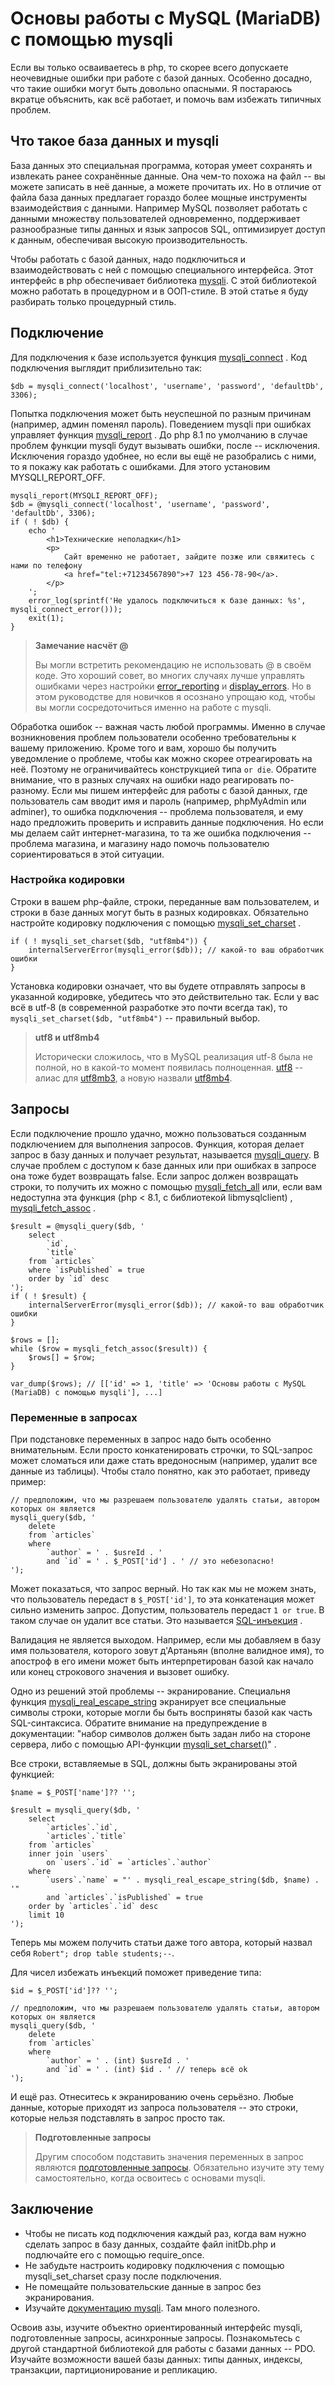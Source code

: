 # Основы работы с MySQL (MariaDB) с помощью mysqli

Если вы только осваиваетесь в php, то скорее всего допускаете неочевидные ошибки
при работе с базой данных. Особенно досадно, что такие ошибки могут быть
довольно опасными. Я постараюсь вкратце объяснить, как всё работает, и помочь
вам избежать типичных проблем.

## Что такое база данных и mysqli

База данных это специальная программа, которая умеет сохранять и извлекать ранее
сохранённые данные. Она чем-то похожа на файл -- вы можете записать в неё
данные, а можете прочитать их. Но в отличие от файла база данных предлагает
гораздо более мощные инструменты взаимодействия с данными. Например MySQL
позволяет работать с данными множеству пользователей одновременно, поддерживает
разнообразные типы данных и язык запросов SQL, оптимизирует доступ к данным,
обеспечивая высокую производительность.

Чтобы работать с базой данных, надо подключиться и взаимодействовать с ней с
помощью специального интерфейса. Этот интерфейс в php обеспечивает
библиотека [mysqli](https://www.php.net/manual/ru/book.mysqli.php). С этой
библиотекой можно работать в процедурном и в ООП-стиле. В этой статье я буду
разбирать только процедурный стиль.

## Подключение

Для подключения к базе используется
функция [mysqli_connect](https://www.php.net/manual/ru/function.mysqli-connect.php)
. Код подключения выглядит приблизительно так:

```
$db = mysqli_connect('localhost', 'username', 'password', 'defaultDb', 3306);
```

Попытка подключения может быть неуспешной по разным причинам (например, админ
поменял пароль). Поведением mysqli при ошибках управляет
функция [mysqli_report](https://www.php.net/manual/ru/mysqli-driver.report-mode.php)
. До php 8.1 по умолчанию в случае проблем функции mysqli будут вызывать ошибки,
после -- исключения. Исключения гораздо удобнее, но если вы ещё не разобрались с
ними, то я покажу как работать с ошибками. Для этого установим
MYSQLI_REPORT_OFF.

```
mysqli_report(MYSQLI_REPORT_OFF);
$db = @mysqli_connect('localhost', 'username', 'password', 'defaultDb', 3306);
if ( ! $db) {
	echo '
		<h1>Технические неполадки</h1>
		<p>
			Сайт временно не работает, зайдите позже или свяжитесь с нами по телефону
			<a href="tel:+71234567890">+7 123 456-78-90</a>.
		</p>
	';
	error_log(sprintf('Не удалось подключиться к базе данных: %s', mysqli_connect_error()));
	exit(1);
}
```

> **Замечание насчёт @**
>
> Вы могли встретить рекомендацию не использовать @ в своём коде. Это хороший совет, во многих случаях лучше управлять ошибками через настройки [error_reporting](https://www.php.net/manual/ru/errorfunc.configuration.php#ini.error-reporting) и [display_errors](https://www.php.net/manual/ru/errorfunc.configuration.php#ini.display-errors). Но в этом руководстве для новичков я осознано упрощаю код, чтобы вы могли сосредоточиться именно на работе с mysqli.

Обработка ошибок -- важная часть любой программы. Именно в случае возникновения
проблем пользователи особенно требовательны к вашему приложению. Кроме того и
вам, хорошо бы получить уведомление о проблеме, чтобы как можно скорее
отреагировать на неё. Поэтому не ограничивайтесь конструкцией типа `or die`.
Обратите внимание, что в разных случаях на ошибки надо реагировать по-разному.
Если мы пишем интерфейс для работы с базой данных, где пользователь сам вводит
имя и пароль (например, phpMyAdmin или adminer), то ошибка подключения --
проблема пользователя, и ему надо предложить проверить и исправить данные
подключения. Но если мы делаем сайт интернет-магазина, то та же ошибка
подключения -- проблема магазина, и магазину надо помочь пользователю
сориентироваться в этой ситуации.

### Настройка кодировки

Строки в вашем php-файле, строки, переданные вам пользователем, и строки в базе
данных могут быть в разных кодировках. Обязательно настройте кодировку
подключения с
помощью [mysqli_set_charset](https://www.php.net/manual/ru/mysqli.set-charset.php)
.

```
if ( ! mysqli_set_charset($db, "utf8mb4")) {
	internalServerError(mysqli_error($db)); // какой-то ваш обработчик ошибки
}
```

Установка кодировки означает, что вы будете отправлять запросы в указанной
кодировке, убедитесь что это действительно так. Если у вас всё в utf-8 (в
современной разработке это почти всегда так),
то `mysqli_set_charset($db, "utf8mb4")` -- правильный выбор.

> **utf8 и utf8mb4**
>
> Исторически сложилось, что в MySQL реализация utf-8 была не полной, но в какой-то момент появилась полноценная. [utf8](https://dev.mysql.com/doc/refman/8.0/en/charset-unicode-utf8.html) -- алиас для [utf8mb3](https://dev.mysql.com/doc/refman/8.0/en/charset-unicode-utf8mb3.html), а новую назвали [utf8mb4](https://dev.mysql.com/doc/refman/8.0/en/charset-unicode-utf8mb4.html).

## Запросы

Если подключение прошло удачно, можно пользоваться созданным подключением для
выполнения запросов. Функция, которая делает запрос в базу данных и получает
результат,
называется [mysqli_query](https://www.php.net/manual/ru/mysqli.query.php). В
случае проблем с доступом к базе данных или при ошибках в запросе она тоже будет
возвращать false. Если запрос должен возвращать строки, то получить их можно с
помощью [mysqli_fetch_all](https://www.php.net/manual/ru/mysqli-result.fetch-all.php)
или, если вам недоступна эта функция (php < 8.1, с библиотекой libmysqlclient)
, [mysqli_fetch_assoc](https://www.php.net/manual/ru/mysqli-result.fetch-assoc.php)
.

```
$result = @mysqli_query($db, '
	select
		`id`,
		`title`
	from `articles`
	where `isPublished` = true
	order by `id` desc
');
if ( ! $result) {
	internalServerError(mysqli_error($db)); // какой-то ваш обработчик ошибки
}

$rows = [];
while ($row = mysqli_fetch_assoc($result)) {
	$rows[] = $row;
}

var_dump($rows); // [['id' => 1, 'title' => 'Основы работы с MySQL (MariaDB) с помощью mysqli'], ...]
```

### Переменные в запросах

При подстановке переменных в запрос надо быть особенно внимательным. Если просто
конкатенировать строчки, то SQL-запрос может сломаться или даже стать
вредоносным (например, удалит все данные из таблицы). Чтобы стало понятно, как
это работает, приведу пример:

```
// предположим, что мы разрешаем пользователю удалять статьи, автором которых он является
mysqli_query($db, '
	delete
	from `articles`
	where
		`author` = ' . $usreId . '
		and `id` = ' . $_POST['id'] . ' // это небезопасно!
');
```

Может показаться, что запрос верный. Но так как мы не можем знать, что
пользователь передаст в `$_POST['id']`, то эта конкатенация может сильно
изменить запрос. Допустим, пользователь передаст `1 or true`. В таком случае он
удалит все статьи. Это
называется [SQL-инъекция](https://ru.wikipedia.org/wiki/%D0%92%D0%BD%D0%B5%D0%B4%D1%80%D0%B5%D0%BD%D0%B8%D0%B5_SQL-%D0%BA%D0%BE%D0%B4%D0%B0)
.

Валидация не является выходом. Например, если мы добавляем в базу имя
пользователя, которого зовут д'Артаньян (вполне валидное имя), то апостроф в его
имени может быть интерпретирован базой как начало или конец строкового значения
и вызовет ошибку.

Одно из решений этой проблемы -- экранирование. Специальня
функция [mysqli_real_escape_string](https://www.php.net/manual/ru/mysqli.real-escape-string.php)
экранирует все специальные символы строки, которые могли бы быть восприняты
базой как часть SQL-синтаксиса. Обратите внимание на предупреждение в
документации: "набор символов должен быть задан либо на стороне сервера, либо с
помощью
API-функции [mysqli_set_charset()](https://www.php.net/manual/ru/mysqli.set-charset.php)"
.

Все строки, вставляемые в SQL, должны быть экранированы этой функцией:

```
$name = $_POST['name']?? '';

$result = mysqli_query($db, '
	select
		`articles`.`id`,
		`articles`.`title`
	from `articles`
	inner join `users`
		on `users`.`id` = `articles`.`author`
	where
		`users`.`name` = "' . mysqli_real_escape_string($db, $name) . '"
		and `articles`.`isPublished` = true
	order by `articles`.`id` desc
	limit 10
');
```

Теперь мы можем получить статьи даже того автора, который назвал
себя `Robert"; drop table students;--`.

Для чисел избежать инъекций поможет приведение типа:

```
$id = $_POST['id']?? '';

// предположим, что мы разрешаем пользователю удалять статьи, автором которых он является
mysqli_query($db, '
	delete
	from `articles`
	where
		`author` = ' . (int) $usreId . '
		and `id` = ' . (int) $id . ' // теперь всё ok
');
```

И ещё раз. Отнеситесь к экранированию очень серьёзно. Любые данные, которые
приходят из запроса пользователя -- это строки, которые нельзя подставлять в
запрос просто так.

> **Подготовленные запросы**
>
> Другим способом подставить значения переменных в запрос являются [подготовленные запросы](https://www.php.net/manual/ru/mysqli.quickstart.prepared-statements.php). Обязательно изучите эту тему самостоятельно, когда освоитесь с основами mysqli.

## Заключение

- Чтобы не писать код подключения каждый раз, когда вам нужно сделать запрос в
  базу данных, создайте файл initDb.php и подлючайте его с помощью require_once.
- Не забудьте настроить кодировку подключения с помощью mysqli_set_charset сразу
  после подключения.
- Не помещайте пользовательские данные в запрос без экранирования.
- Изучайте [документацию mysqli](https://www.php.net/manual/ru/book.mysqli.php).
  Там много полезного.

Освоив азы, изучите объектно ориентированный интерфейс mysqli, подготовленные
запросы, асинхронные запросы. Познакомьтесь с другой стандартной библиотекой для
работы с базами данных -- PDO. Изучайте возможности вашей базы данных: типы
данных, индексы, транзакции, партиционирование и репликацию.

